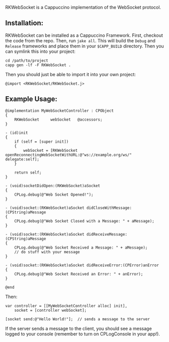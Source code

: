RKWebSocket is a Cappuccino implementation of the WebSocket protocol.

## Installation:

RKWebSocket can be installed as a Cappuccino Framework. First, checkout the code from the repo. Then, run `jake all`. This will build the `Debug` and `Release` frameworks and place them in your `$CAPP_BUILD` directory. Then you can symlink this into your project:

```
cd /path/to/project
capp gen -lf -F RKWebSocket .
```

Then you should just be able to import it into your own project:

```
@import <RKWebSocket/RKWebSocket.j>
```


## Example Usage:

```
@implementation MyWebSocketController : CPObject
{
    RKWebSocket     webSocket   @accessors;
}

- (id)init
{
    if (self = [super init])
    {
        webSocket = [RKWebSocket openReconnectingWebSocketWithURL:@"ws://example.org/ws/" delegate:self];
    }

    return self;
}

- (void)socketDidOpen:(RKWebSocket)aSocket
{
    CPLog.debug(@"Web Socket Opened!");
}

- (void)socket:(RKWebSocket)aSocket didCloseWithMessage:(CPString)aMessage
{
    CPLog.debug(@"Web Socket Closed with a Message: " + aMessage);
}

- (void)socket:(RKWebSocket)aSocket didReceiveMessage:(CPString)aMessage
{
    CPLog.debug(@"Web Socket Received a Message: " + aMessage);
    // do stuff with your message
}

- (void)socket:(RKWebSocket)aSocket didReceiveError:(CPError)anError
{
    CPLog.debug(@"Web Socket Received an Error: " + anError);
}

@end
```

Then:

```
var controller = [[MyWebSocketController alloc] init],
    socket = [controller webSocket];

[socket send:@"Hello World!"];  // sends a message to the server
```

If the server sends a message to the client, you should see a message logged to your console (remember to turn on CPLogConsole in your app!).
